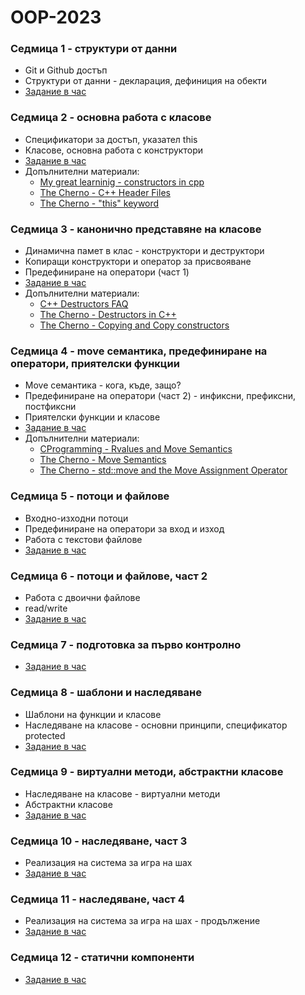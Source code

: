 # OOP-2023

### Седмица 1 - структури от данни
- Git и Github достъп
- Структури от данни - декларация, дефиниция на обекти
- [Задание в час](https://classroom.github.com/a/YkciM_Zg)


### Седмица 2 - основна работа с класове
- Спецификатори за достъп, указател this
- Класове, основна работа с конструктори
- [Задание в час](https://classroom.github.com/a/4ByF8gxM)
- Допълнителни материали:
    - [My great learninig - constructors in cpp](https://www.mygreatlearning.com/blog/constructor-in-cpp/)
    - [The Cherno - C++ Header Files](https://www.youtube.com/watch?v=9RJTQmK0YPI)
    - [The Cherno - "this" keyword](https://www.youtube.com/watch?v=Z_hPJ_EhceI)


### Седмица 3 - канонично представяне на класове
- Динамична памет в клас - конструктори и деструктори
- Копиращи конструктори и оператор за присвояване
- Предефиниране на оператори (част 1)
- [Задание в час](https://classroom.github.com/a/CXc20QwU)
- Допълнителни материали:
    - [C++ Destructors FAQ](https://isocpp.org/wiki/faq/dtors)
    - [The Cherno - Destructors in C++](https://www.youtube.com/watch?v=D8cWquReFqw)
    - [The Cherno - Copying and Copy constructors](https://www.youtube.com/watch?v=BvR1Pgzzr38)


### Седмица 4 - move семантика, предефиниране на оператори, приятелски функции
- Move семантика - кога, къде, защо?
- Предефиниране на оператори (част 2) - инфиксни, префиксни, постфиксни
- Приятелски функции и класове
- [Задание в час](https://classroom.github.com/a/zU7x7DlF)
- Допълнителни материали:
    - [CProgramming - Rvalues and Move Semantics](https://www.cprogramming.com/c++11/rvalue-references-and-move-semantics-in-c++11.html)
    - [The Cherno - Move Semantics](https://www.youtube.com/watch?v=ehMg6zvXuMY)
    - [The Cherno - std::move and the Move Assignment Operator](https://www.youtube.com/watch?v=OWNeCTd7yQE)


### Седмица 5 - потоци и файлове
- Входно-изходни потоци
- Предефиниране на оператори за вход и изход
- Работа с текстови файлове
- [Задание в час](https://classroom.github.com/a/PLMRuwCQ)


### Седмица 6 - потоци и файлове, част 2
- Работа с двоични файлове
- read/write
- [Задание в час](https://classroom.github.com/a/5T0RRVs2)


### Седмица 7 - подготовка за първо контролно
- [Задание в час](https://classroom.github.com/a/nW0jlkhT)


### Седмица 8 - шаблони и наследяване
- Шаблони на функции и класове
- Наследяване на класове - основни принципи, спецификатор protected
- [Задание в час](https://classroom.github.com/a/1su1o1_e)


### Седмица 9 - виртуални методи, абстрактни класове
- Наследяване на класове - виртуални методи
- Абстрактни класове
- [Задание в час](https://classroom.github.com/a/0c11RG3l)


### Седмица 10 - наследяване, част 3
- Реализация на система за игра на шах
- [Задание в час](https://classroom.github.com/a/w9h04PMD)


### Седмица 11 - наследяване, част 4
- Реализация на система за игра на шах - продължение
- [Задание в час](https://classroom.github.com/a/U1fx0P3z)


### Седмица 12 - статични компоненти
- [Задание в час](https://classroom.github.com/a/XsHnppyR)
